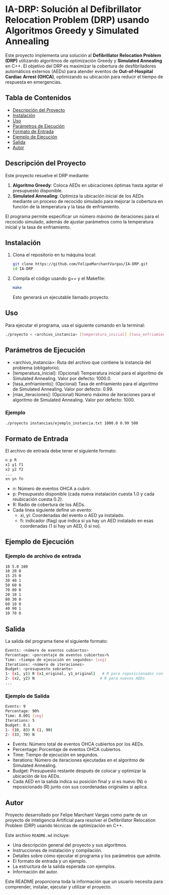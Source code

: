 # IA-DRP: Solución al Defibrillator Relocation Problem (DRP) usando Algoritmos Greedy y Simulated Annealing

Este proyecto implementa una solución al **Defibrillator Relocation Problem (DRP)** utilizando algoritmos de optimización Greedy y **Simulated Annealing** en C++. El objetivo del DRP es maximizar la cobertura de desfibriladores automáticos externos (AEDs) para atender eventos de **Out-of-Hospital Cardiac Arrest (OHCA)**, optimizando su ubicación para reducir el tiempo de respuesta en emergencias.

## Tabla de Contenidos

- [Descripción del Proyecto](#descripción-del-proyecto)
- [Instalación](#instalación)
- [Uso](#uso)
- [Parámetros de Ejecución](#parámetros-de-ejecución)
- [Formato de Entrada](#formato-de-entrada)
- [Ejemplo de Ejecución](#ejemplo-de-ejecución)
- [Salida](#salida)
- [Autor](#autor)

## Descripción del Proyecto

Este proyecto resuelve el DRP mediante:
1. **Algoritmo Greedy**: Coloca AEDs en ubicaciones óptimas hasta agotar el presupuesto disponible.
2. **Simulated Annealing**: Optimiza la ubicación inicial de los AEDs mediante un proceso de recocido simulado para mejorar la cobertura en función de la temperatura y la tasa de enfriamiento.

El programa permite especificar un número máximo de iteraciones para el recocido simulado, además de ajustar parámetros como la temperatura inicial y la tasa de enfriamiento.

## Instalación

1. Clona el repositorio en tu máquina local:
   ```bash
   git clone https://github.com/FelipeMarchantVargas/IA-DRP.git
   cd IA-DRP
   ```
2. Compila el código usando g++ y el Makefile:
   ```bash
   make
   ```
   Esto generará un ejecutable llamado proyecto.

## Uso

Para ejecutar el programa, usa el siguiente comando en la terminal:

   ```bash
   ./proyecto < <archivo_instancia> [temperatura_inicial] [tasa_enfriamiento] [max_iteraciones]
   ```
## Parámetros de Ejecución

- <archivo_instancia>: Ruta del archivo que contiene la instancia del problema (obligatorio).
- [temperatura_inicial]: (Opcional) Temperatura inicial para el algoritmo de Simulated Annealing. Valor por defecto: 1000.0.
- [tasa_enfriamiento]: (Opcional) Tasa de enfriamiento para el algoritmo de Simulated Annealing. Valor por defecto: 0.99.
- [max_iteraciones]: (Opcional) Número máximo de iteraciones para el algoritmo de Simulated Annealing. Valor por defecto: 1000.

### Ejemplo

   ```bash
   ./proyecto instancias/ejemplo_instancia.txt 1000.0 0.99 500
   ```

## Formato de Entrada

El archivo de entrada debe tener el siguiente formato:
   ```bash
   n p R
   x1 y1 f1
   x2 y2 f2
   ...
   xn yn fn
   ```

- n: Número de eventos OHCA a cubrir.
- p: Presupuesto disponible (cada nueva instalación cuesta 1.0 y cada reubicación cuesta 0.2).
- R: Radio de cobertura de los AEDs.
- Cada línea siguiente define un evento:
   - xi, yi: Coordenadas del evento o AED ya instalado.
   - fi: indicador (flag) que indica si ya hay un AED instalado en esas coordenadas (1 si hay un AED, 0 si no).

## Ejemplo de Ejecución

### Ejemplo de archivo de entrada

   ```bash
   10 5.0 100
   10 20 0
   15 25 0
   30 40 1
   50 60 0
   70 80 0
   20 10 1
   80 30 0
   60 10 0
   40 90 1
   10 70 0
   ```

## Salida

La salida del programa tiene el siguiente formato:
   ```bash
   Events: <número de eventos cubiertos>
   Percentage: <porcentaje de eventos cubiertos>%
   Time: <tiempo de ejecución en segundos> [seg]
   Iterations: <número de iteraciones>
   Budget: <presupuesto sobrante>
   1- (x1, y1) R (x1_original, y1_original)   # R para reposicionados con coordenadas originales
   2- (x2, y2) N                             # N para nuevos AEDs
   ...
   ```
### Ejemplo de Salida

   ```bash
   Events: 9
   Percentage: 90%
   Time: 0.001 [seg]
   Iterations: 5
   Budget: 0.1
   1- (10, 83) R (1, 90)
   2- (33, 70) N
   ```
- Events: Número total de eventos OHCA cubiertos por los AEDs.
- Percentage: Porcentaje de eventos OHCA cubiertos.
- Time: Tiempo de ejecución en segundos.
- Iterations: Número de iteraciones ejecutadas en el algoritmo de Simulated Annealing.
- Budget: Presupuesto restante después de colocar y optimizar la ubicación de los AEDs.
- Cada AED en la salida indica su posición final y si es nuevo (N) o reposicionado (R) junto con sus coordenadas originales si aplica.

## Autor

Proyecto desarrollado por Felipe Marchant Vargas como parte de un proyecto de Inteligencia Artificial para resolver el Defibrillator Relocation Problem (DRP) usando técnicas de optimización en C++.


Este archivo `README.md` incluye:
- Una descripción general del proyecto y sus algoritmos.
- Instrucciones de instalación y compilación.
- Detalles sobre cómo ejecutar el programa y los parámetros que admite.
- El formato de entrada y un ejemplo.
- La estructura de la salida esperada con ejemplos.
- Información del autor.

Este README proporciona toda la información que un usuario necesita para comprender, instalar, ejecutar y utilizar el proyecto.
